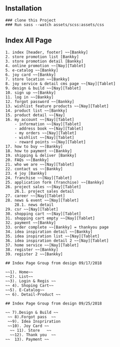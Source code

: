 ## Installation

    ### clone this Project
    ### Run sass --watch assets/scss:assets/css

## Index All Page 

    1. index [header, footer] ~~[Bankky]
    2. store promotion list [Bankky]
    3. store promotion detail [Bankky]
    4. online promotion ~~[Nay][Tablet]
    5. e-catalog ~~[Bankky]
    6. joy card ~~[Bankky] 
    7. store location ~~[Bankky]
    8. joy service & detail cms page ~~[Nay][Tablet]
    9. design & build ~~[Nay][Tablet]
    10. sign up ~~[Bankky]
    11. log in ~~[Bankky]
    12. forgot password ~~[Bankky]
    13. wishlist feature products ~~[Nay][Tablet]
    14. product list ~~[Bankky]
    15. product detail ~~[Nay]
    16. my account ~~[Nay][Tablet]
        - information ~~[Nay][Tablet]
        - address book ~~[Nay][Tablet]
        - my orders ~~[Nay][Tablet]
        - wishlist ~~[Nay][Tablet]
        - reward points ~~[Nay][Tablet]
    17. how to buy ~~[Bankky]
    18. how to payment ~~[Bankky]
    19. shipping & deliver [Bankky]
    20. FAQs ~~[Bankky]
    21. who we are ~~[Nay][Tablet]
    22. contact us ~~[Bankky]
    23. 4 joy [Bankky]
    24. franchise ~~[Nay][Tablet]
    25. application form (franchise) ~~[Bankky]
    26. project sales ~~[Nay][Tablet]
        26.1. project sales detail
    27. career ~~[Nay][Tablet]
    28. news & event ~~[Nay][Tablet]
        28.1. news detail 
    29. csr ~~[Nay][Tablet]
    30. shopping cart ~~[Nay][Tablet]
    31. shopping cart empty ~~[Nay][Tablet]
    32. payment ~~[Bankky]
    33. order complete ~~[Bankky] = thankyou page
    34. idea inspiration detail ~~[Bankky]
    35. idea inspiration list ~~[Nay][Tablet]
    36. idea inspiration detail 2 ~~[Nay][Tablet]
    37. home service ~~[Nay][Tablet]
    38. register ~~[Bankky]
    39. register 2 ~~[Bankky]
    
    ## Index Page Group from design 09/17/2018

    ~~1). Home~~
    ~~2). List~~
    ~~3). Login & Regis ~~
    ~~ 4). Shoping Cart~~ 
    ~~5). E-Catalog~~
    ~~ 6). Detail-Product ~~
    
    ## Index Page Group from design 09/25/2018
    
    ~~ 7).Design & Build ~~
     ~~ 8).Forgot pass  ~~
     ~~9). Idea Inspriration
     ~~10). Joy Card ~~
      ~~ 11). Store   ~~
      ~~12). Thank you  ~~
    ~~  13). Payment ~~
